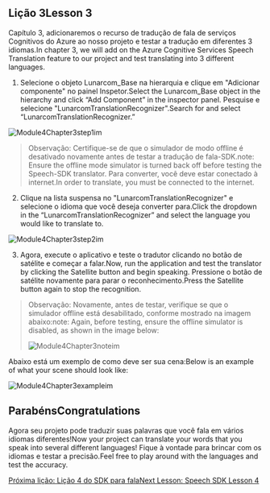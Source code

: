 ## <a name="lesson-3"></a><span data-ttu-id="b7d0f-101">Lição 3</span><span class="sxs-lookup"><span data-stu-id="b7d0f-101">Lesson 3</span></span>

<span data-ttu-id="b7d0f-102">Capítulo 3, adicionaremos o recurso de tradução de fala de serviços Cognitivos do Azure ao nosso projeto e testar a tradução em diferentes 3 idiomas.</span><span class="sxs-lookup"><span data-stu-id="b7d0f-102">In chapter 3, we will add on the Azure Cognitive Services Speech Translation feature to our project and test translating into 3 different languages.</span></span> 

1. <span data-ttu-id="b7d0f-103">Selecione o objeto Lunarcom_Base na hierarquia e clique em "Adicionar componente" no painel Inspetor.</span><span class="sxs-lookup"><span data-stu-id="b7d0f-103">Select the Lunarcom_Base object in the hierarchy and click “Add Component” in the inspector panel.</span></span> <span data-ttu-id="b7d0f-104">Pesquise e selecione "LunarcomTranslationRecognizer".</span><span class="sxs-lookup"><span data-stu-id="b7d0f-104">Search for and select “LunarcomTranslationRecognizer.”</span></span>

![Module4Chapter3step1im](images/module4chapter3step1im.PNG)

> <span data-ttu-id="b7d0f-106">Observação: Certifique-se de que o simulador de modo offline é desativado novamente antes de testar a tradução de fala-SDK.</span><span class="sxs-lookup"><span data-stu-id="b7d0f-106">note: Ensure the offline mode simulator is turned back off before testing the Speech-SDK translator.</span></span> <span data-ttu-id="b7d0f-107">Para converter, você deve estar conectado à internet.</span><span class="sxs-lookup"><span data-stu-id="b7d0f-107">In order to translate, you must be connected to the internet.</span></span> 

2. <span data-ttu-id="b7d0f-108">Clique na lista suspensa no "LunarcomTranslationRecognizer" e selecione o idioma que você deseja converter para.</span><span class="sxs-lookup"><span data-stu-id="b7d0f-108">Click the dropdown in the “LunarcomTranslationRecognizer” and select the language you would like to translate to.</span></span>

![Module4Chapter3step2im](images/module4chapter3step2im.PNG)

3. <span data-ttu-id="b7d0f-110">Agora, execute o aplicativo e teste o tradutor clicando no botão de satélite e começar a falar.</span><span class="sxs-lookup"><span data-stu-id="b7d0f-110">Now, run the application and test the translator by clicking the Satellite button and begin speaking.</span></span> <span data-ttu-id="b7d0f-111">Pressione o botão de satélite novamente para parar o reconhecimento.</span><span class="sxs-lookup"><span data-stu-id="b7d0f-111">Press the Satellite button again to stop the recognition.</span></span> 

> <span data-ttu-id="b7d0f-112">Observação: Novamente, antes de testar, verifique se que o simulador offline está desabilitado, conforme mostrado na imagem abaixo:</span><span class="sxs-lookup"><span data-stu-id="b7d0f-112">note: Again, before testing, ensure the offline simulator is disabled, as shown in the image below:</span></span>
>
> ![Module4Chapter3noteim](images/module4chapter3noteim.PNG)

<span data-ttu-id="b7d0f-114">Abaixo está um exemplo de como deve ser sua cena:</span><span class="sxs-lookup"><span data-stu-id="b7d0f-114">Below is an example of what your scene should look like:</span></span>

![Module4Chapter3exampleim](images/module4chapter3exampleim.PNG)

## <a name="congratulations"></a><span data-ttu-id="b7d0f-116">Parabéns</span><span class="sxs-lookup"><span data-stu-id="b7d0f-116">Congratulations</span></span>

<span data-ttu-id="b7d0f-117">Agora seu projeto pode traduzir suas palavras que você fala em vários idiomas diferentes!</span><span class="sxs-lookup"><span data-stu-id="b7d0f-117">Now  your project can translate your words that you speak into several different languages!</span></span> <span data-ttu-id="b7d0f-118">Fique à vontade para brincar com os idiomas e testar a precisão.</span><span class="sxs-lookup"><span data-stu-id="b7d0f-118">Feel free to play around with the languages and test the accuracy.</span></span> 

[<span data-ttu-id="b7d0f-119">Próxima lição: Lição 4 do SDK para fala</span><span class="sxs-lookup"><span data-stu-id="b7d0f-119">Next Lesson: Speech SDK Lesson 4</span></span>](placeholderlink)


